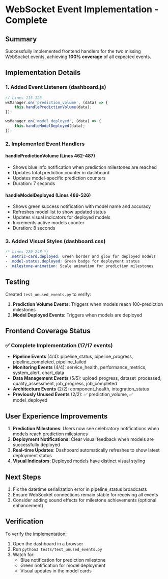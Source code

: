 # WebSocket Event Implementation - Complete

## Summary

Successfully implemented frontend handlers for the two missing WebSocket events, achieving **100% coverage** of all expected events.

## Implementation Details

### 1. Added Event Listeners (dashboard.js)

```javascript
// Lines 115-123
wsManager.on('prediction_volume', (data) => {
    this.handlePredictionVolume(data);
});

wsManager.on('model_deployed', (data) => {
    this.handleModelDeployed(data);
});
```

### 2. Implemented Event Handlers

#### handlePredictionVolume (Lines 462-487)
- Shows blue info notification when prediction milestones are reached
- Updates total prediction counter in dashboard
- Updates model-specific prediction counters
- Duration: 7 seconds

#### handleModelDeployed (Lines 489-526)
- Shows green success notification with model name and accuracy
- Refreshes model list to show updated status
- Updates visual indicators for deployed models
- Increments active models counter
- Duration: 8 seconds

### 3. Added Visual Styles (dashboard.css)

```css
/* Lines 220-248 */
- .metric-card.deployed: Green border and glow for deployed models
- .model-status.deployed: Green badge for deployment status
- .milestone-animation: Scale animation for prediction milestones
```

## Testing

Created `test_unused_events.py` to verify:
1. **Prediction Volume Events**: Triggers when models reach 100-prediction milestones
2. **Model Deployed Events**: Triggers when models are deployed

## Frontend Coverage Status

### ✅ Complete Implementation (17/17 events)
- **Pipeline Events** (4/4): pipeline_status, pipeline_progress, pipeline_completed, pipeline_failed
- **Monitoring Events** (4/4): service_health, performance_metrics, system_alert, chart_data
- **Data Management Events** (5/5): upload_progress, dataset_processed, quality_assessment, job_progress, job_completed
- **Architecture Events** (2/2): component_health, integration_status
- **Previously Unused Events** (2/2): ✅ prediction_volume, ✅ model_deployed

## User Experience Improvements

1. **Prediction Milestones**: Users now see celebratory notifications when models reach prediction milestones
2. **Deployment Notifications**: Clear visual feedback when models are successfully deployed
3. **Real-time Updates**: Dashboard automatically refreshes to show latest deployment status
4. **Visual Indicators**: Deployed models have distinct visual styling

## Next Steps

1. Fix the datetime serialization error in pipeline_status broadcasts
2. Ensure WebSocket connections remain stable for receiving all events
3. Consider adding sound effects for milestone achievements (optional enhancement)

## Verification

To verify the implementation:
1. Open the dashboard in a browser
2. Run `python3 tests/test_unused_events.py`
3. Watch for:
   - Blue notification for prediction milestone
   - Green notification for model deployment
   - Visual updates in the model cards